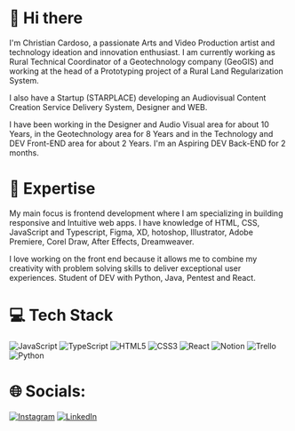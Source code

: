 # 👋 Hi there

I'm Christian Cardoso, a passionate Arts and Video Production artist and technology ideation and innovation enthusiast. I am currently working as Rural Technical Coordinator of a Geotechnology company (GeoGIS) and working at the head of a Prototyping project of a Rural Land Regularization System.

I also have a Startup (STARPLACE) developing an Audiovisual Content Creation Service Delivery System, Designer and WEB.


I have been working in the Designer and Audio Visual area for about 10 Years, in the Geotechnology area for 8 Years and in the Technology and DEV Front-END area for about 2 Years. I'm an Aspiring DEV Back-END for 2 months.


# 🚀 Expertise

My main focus is frontend development where I am specializing in building responsive and Intuitive web apps. I have knowledge of HTML, CSS, JavaScript and Typescript, Figma, XD, hotoshop, Illustrator, Adobe Premiere, Corel Draw, After Effects, Dreamweaver.

I love working on the front end because it allows me to combine my creativity with problem solving skills to deliver exceptional user experiences. Student of DEV with Python, Java, Pentest and React.


# 💻 Tech Stack
![JavaScript](https://img.shields.io/badge/javascript-%23323330.svg?style=for-the-badge&logo=javascript&logoColor=%23F7DF1E) ![TypeScript](https://img.shields.io/badge/typescript-%23007ACC.svg?style=for-the-badge&logo=typescript&logoColor=white) ![HTML5](https://img.shields.io/badge/html5-%23E34F26.svg?style=for-the-badge&logo=html5&logoColor=white) ![CSS3](https://img.shields.io/badge/css3-%231572B6.svg?style=for-the-badge&logo=css3&logoColor=white) ![React](https://img.shields.io/badge/react-%2320232a.svg?style=for-the-badge&logo=react&logoColor=%2361DAFB) ![Notion](https://img.shields.io/badge/Notion-%23000000.svg?style=for-the-badge&logo=notion&logoColor=white) ![Trello](https://img.shields.io/badge/Trello-%23026AA7.svg?style=for-the-badge&logo=Trello&logoColor=white) ![Python](https://www.python.org/static/community_logos/python-powered-w-100x40.png) 

# 🌐 Socials:
[![Instagram](https://img.shields.io/badge/Instagram-%23E4405F.svg?logo=Instagram&logoColor=white)]([https://instagram.com/kibum.png](https://www.instagram.com/christiancardosoc9/)) [![LinkedIn](https://img.shields.io/badge/LinkedIn-%230077B5.svg?logo=linkedin&logoColor=white)]([https://linkedin.com/in/laura-grassi](https://www.linkedin.com/in/christian-cardoso-6118a624/)https://www.linkedin.com/in/christian-cardoso-6118a624/)
